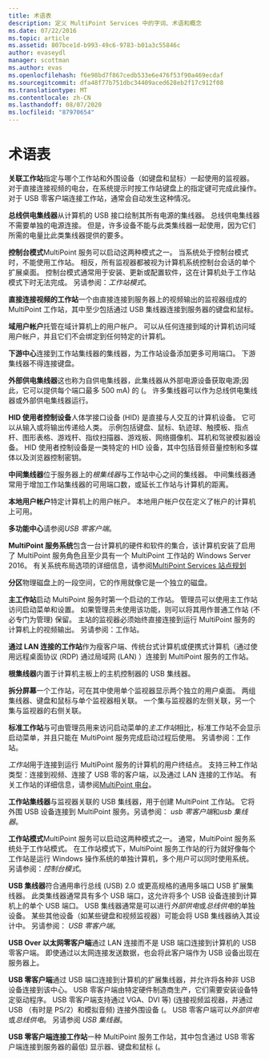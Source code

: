 ```yaml
---
title: 术语表
description: 定义 MultiPoint Services 中的字词、术语和概念
ms.date: 07/22/2016
ms.topic: article
ms.assetid: 807bce1d-b993-49c6-9783-b01a3c55846c
author: evaseydl
manager: scottman
ms.author: evas
ms.openlocfilehash: f6e98bd7f867cedb533e6e476f53f90a469ecdaf
ms.sourcegitcommit: dfa48f77b751dbc34409aced628eb2f17c912f08
ms.translationtype: MT
ms.contentlocale: zh-CN
ms.lasthandoff: 08/07/2020
ms.locfileid: "87970654"
---
```

# <a name="glossary"></a>术语表
**关联工作站**指定与哪个工作站和外围设备（如键盘和鼠标）一起使用的监视器。 对于直接连接视频的电台，在系统提示时按工作站键盘上的指定键可完成此操作。 对于 USB 零客户端连接工作站，通常会自动发生这种情况。

**总线供电集线器**从计算机的 USB 接口绘制其所有电源的集线器。 总线供电集线器不需要单独的电源连接。 但是，许多设备不能与此类集线器一起使用，因为它们所需的电量比此类集线器提供的要多。

**控制台模式**MultiPoint 服务可以启动这两种模式之一。 当系统处于控制台模式时，不能使用工作站。 相反，所有监视器都被视为计算机系统控制台会话的单个扩展桌面。 控制台模式通常用于安装、更新或配置软件，这在计算机处于工作站模式下时无法完成。 另请参阅：*工作站模式*。

**直接连接视频的工作站**一个由直接连接到服务器上的视频输出的监视器组成的 MultiPoint 工作站，其中至少包括通过 USB 集线器连接到服务器的键盘和鼠标。

**域用户帐户**托管在域计算机上的用户帐户。 可以从任何连接到域的计算机访问域用户帐户，并且它们不会绑定到任何特定的计算机。

**下游中心**连接到工作站集线器的集线器，为工作站设备添加更多可用端口。 下游集线器不得连接键盘。

**外部供电集线器**这也称为自供电集线器，此集线器从外部电源设备获取电源;因此，它可以提供每个端口最多 500 mA) 的 (。 许多集线器可以作为总线供电集线器或外部供电集线器运行。

**HID 使用者控制设备**人体学接口设备 (HID) 是直接与人交互的计算机设备。 它可以从输入或将输出传递给人类。 示例包括键盘、鼠标、轨迹球、触摸板、指点杆、图形表格、游戏杆、指纹扫描器、游戏板、网络摄像机、耳机和驾驶模拟器设备。 HID 使用者控制设备是一类特定的 HID 设备，其中包括音频音量控制和多媒体以及浏览器控制密钥。

**中间集线器**位于服务器上的*根集线器*与工作站中心之间的集线器。 中间集线器通常用于增加工作站集线器的可用端口数，或延长工作站与计算机的距离。

**本地用户帐户**特定计算机上的用户帐户。 本地用户帐户仅在定义了帐户的计算机上可用。

**多功能中心**请参阅*USB 零客户端*。

**MultiPoint 服务系统**包含一台计算机的硬件和软件的集合，该计算机安装了启用了 MultiPoint 服务角色且至少具有一个 MultiPoint 工作站的 Windows Server 2016。 有关系统布局选项的详细信息，请参阅[MultiPoint Services 站点规划](MultiPoint-services-Site-Planning.md)

**分区**物理磁盘上的一段空间，它的作用就像它是一个独立的磁盘。

**主工作站**启动 MultiPoint 服务时第一个启动的工作站。 管理员可以使用主工作站访问启动菜单和设置。 如果管理员未使用该功能，则可以将其用作普通工作站 (不必专门为管理) 保留。 主站的监视器必须始终直接连接到运行 MultiPoint 服务的计算机上的视频输出。 另请参阅：工作站。

**通过 LAN 连接的工作站**作为瘦客户端、传统台式计算机或便携式计算机（通过使用远程桌面协议 (RDP) 通过局域网 (LAN) ）连接到 MultiPoint 服务的工作站。

**根集线器**内置于计算机主板上的主机控制器的 USB 集线器。

**拆分屏幕**一个工作站，可在其中使用单个监视器显示两个独立的用户桌面。 两组集线器、键盘和鼠标与单个监视器相关联。 一个集与监视器的左侧关联，另一个集与监视器的右侧关联。

**标准工作站**与可由管理员用来访问启动菜单的*主工作站*相比，标准工作站不会显示启动菜单，并且只能在 MultiPoint 服务完成启动过程后使用。 另请参阅：工作站。

*工作站*用于连接到运行 MultiPoint 服务的计算机的用户终结点。 支持三种工作站类型：连接到视频、连接了 USB 零的客户端，以及通过 LAN 连接的工作站。 有关工作站的详细信息，请参阅[MultiPoint 电台](MultiPoint-services-Stations.md)。

**工作站集线器**与监视器关联的 USB 集线器，用于创建 MultiPoint 工作站。 它将外围 USB 设备连接到 MultiPoint 服务。另请参阅： *usb 零客户端*和*usb 集线器*。

**工作站模式**MultiPoint 服务可以启动这两种模式之一。 通常，MultiPoint 服务系统处于工作站模式。 在工作站模式下，MultiPoint 服务工作站的行为就好像每个工作站是运行 Windows 操作系统的单独计算机，多个用户可以同时使用系统。 另请参阅：*控制台模式*。

**USB 集线器**符合通用串行总线 (USB) 2.0 或更高规格的通用多端口 USB 扩展集线器。 此类集线器通常具有多个 USB 端口，这允许将多个 USB 设备连接到计算机上的单个 USB 端口。 USB 集线器通常是可以进行*外部供电*或*总线供电*的单独设备。 某些其他设备（如某些键盘和视频监视器）可能会将 USB 集线器纳入其设计中。 另请参阅： *USB 零客户端*。

**USB Over 以太网零客户端**通过 LAN 连接而不是 USB 端口连接到计算机的 USB 零客户端。 即使通过以太网连接发送数据，也会将此客户端作为 USB 设备出现在服务器上。

**USB 零客户端**通过 USB 端口连接到计算机的扩展集线器，并允许将各种非 USB 设备连接到该中心。 USB 零客户端由特定硬件制造商生产，它们需要安装设备特定驱动程序。 USB 零客户端支持通过 VGA、DVI 等)  (连接视频监视器，并通过 USB （有时是 PS/2）和模拟音频) 连接外围设备 (。 USB 零客户端可以*外部供电*或*总线供电*。 另请参阅 *USB 集线器*。

**USB 零客户端连接工作站**一种 MultiPoint 服务工作站，其中包含通过 USB 零客户端连接到服务器的最低) 显示器、键盘和鼠标 (。

